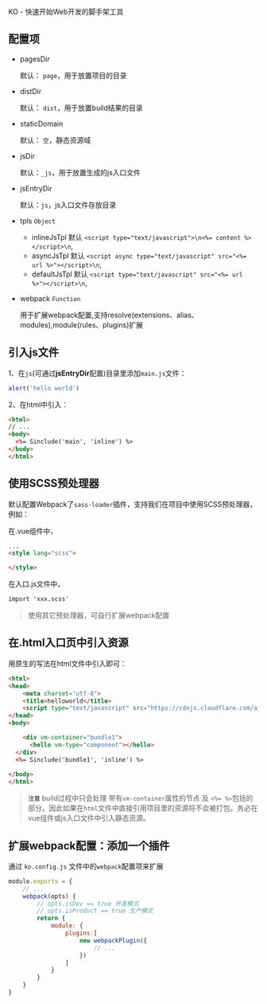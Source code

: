 KO - 快速开始Web开发的脚手架工具

## 配置项

- pagesDir

	默认： `page`，用于放置项目的目录

- distDir
	
	默认： `dist`，用于放置build结果的目录

- staticDomain

	默认： `空`，静态资源域


- jsDir

	默认：`_js`，用于放置生成的js入口文件


- jsEntryDir

	默认：`js`，js入口文件存放目录

- tpls `Object`
	
	- inlineJsTpl  默认 `<script type="text/javascript">\n<%= content %></script>\n`,
  - asyncJsTpl   默认 `<script async type="text/javascript" src="<%= url %>"></script>\n`,
  - defaultJsTpl 默认 `<script type="text/javascript" src="<%= url %>"></script>\n`,

- webpack `Function` 
	
	用于扩展webpack配置,支持resolve(extensions、alias、modules),module(rules、plugins)扩展


## 引入js文件


1、在`js`(可通过**jsEntryDir**配置)目录里添加`main.js`文件：

```js
alert('hello world')
```

2、在html中引入：

```html
<html>
// ...
<body>
  <%= Sinclude('main', 'inline') %>
</body>
</html>
```


## 使用SCSS预处理器

默认配置Webpack了`sass-loader`插件，支持我们在项目中使用SCSS预处理器，例如：

在.vue组件中，

```html
...
<style lang="scss">

</style>
```

在入口.js文件中，

```html
import 'xxx.scss'
```

> 使用其它预处理器，可自行扩展webpack配置

## 在.html入口页中引入资源

用原生的写法在html文件中引入即可：

```html
<html>
<head>
	<meta charset="utf-8">
	<title>helloworld</title>
	<script type="text/javascript" src="https://cdnjs.cloudflare.com/ajax/libs/jquery/3.1.1/jquery.min.js"></script>
</head>
<body>

	<div vm-container="bundle1">
      <hello vm-type="component"></hello>
  </div>
  <%= Sinclude('bundle1', 'inline') %>
  
</body>
</html>
```

> **`注意`**
build过程中只会处理 带有`vm-container`属性的节点 及 `<%= %>`包括的部分。因此如果在`html`文件中直接引用项目里的资源将不会被打包。务必在vue组件或js入口文件中引入静态资源。



## 扩展webpack配置：添加一个插件

通过 `ko.config.js` 文件中的`webpack`配置项来扩展

```js
module.exports = {
	// ...
	webpack(opts) {
		// opts.isDev == true 开发模式
		// opts.isProduct == true 生产模式
		return {
			module: {
				plugins:[
					new webpackPlugin({
						// ...
					})
				]
			}
		}
	}
}
```
